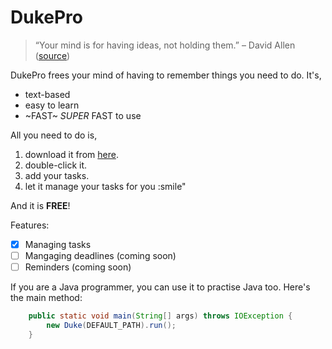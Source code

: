 # DukePro

> “Your mind is for having ideas, not holding them.” – David Allen ([source](https://dansilvestre.com/productivity-quotes/))

DukePro frees your mind of having to remember things you need to do. 
It's,
* text-based
* easy to learn
* ~FAST~ *SUPER* FAST to use

All you need to do is,

1. download it from [here](https://github.com/elvern18/ip).
2. double-click it.
3. add your tasks.
4. let it manage your tasks for you :smile"

And it is **FREE**!

Features:
- [x] Managing tasks
- [ ] Mangaging deadlines (coming soon)
- [ ] Reminders (coming soon)

If you are a Java programmer, you can use it to practise Java too. Here's the main method:

```Java
    public static void main(String[] args) throws IOException {
        new Duke(DEFAULT_PATH).run();
    }
```
